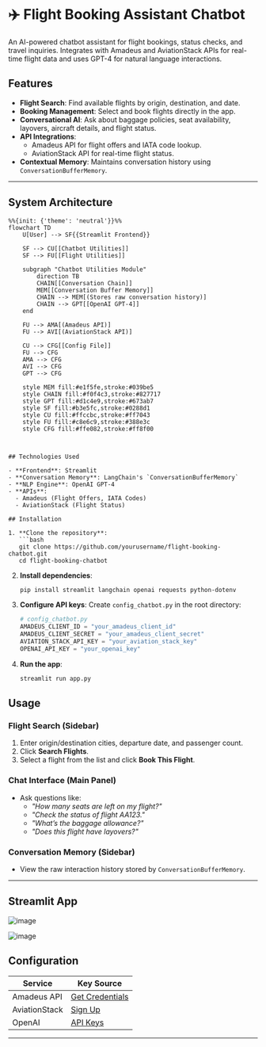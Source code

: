 # ✈️ Flight Booking Assistant Chatbot

An AI-powered chatbot assistant for flight bookings, status checks, and travel inquiries. Integrates with Amadeus and AviationStack APIs for real-time flight data and uses GPT-4 for natural language interactions.

## Features

- **Flight Search**: Find available flights by origin, destination, and date.
- **Booking Management**: Select and book flights directly in the app.
- **Conversational AI**: Ask about baggage policies, seat availability, layovers, aircraft details, and flight status.
- **API Integrations**: 
  - Amadeus API for flight offers and IATA code lookup.
  - AviationStack API for real-time flight status.
- **Contextual Memory**: Maintains conversation history using `ConversationBufferMemory`.

---

## System Architecture


```mermaid
%%{init: {'theme': 'neutral'}}%%
flowchart TD
    U[User] --> SF{{Streamlit Frontend}}
    
    SF --> CU[[Chatbot Utilities]]
    SF --> FU[[Flight Utilities]]
    
    subgraph "Chatbot Utilities Module"
        direction TB
        CHAIN[[Conversation Chain]]
        MEM[[Conversation Buffer Memory]]
        CHAIN --> MEM[(Stores raw conversation history)]
        CHAIN --> GPT[[OpenAI GPT-4]]
    end
    
    FU --> AMA[(Amadeus API)]
    FU --> AVI[(AviationStack API)]
    
    CU --> CFG[[Config File]]
    FU --> CFG
    AMA --> CFG
    AVI --> CFG
    GPT --> CFG

    style MEM fill:#e1f5fe,stroke:#039be5
    style CHAIN fill:#f0f4c3,stroke:#827717
    style GPT fill:#d1c4e9,stroke:#673ab7
    style SF fill:#b3e5fc,stroke:#0288d1
    style CU fill:#ffccbc,stroke:#ff7043
    style FU fill:#c8e6c9,stroke:#388e3c
    style CFG fill:#ffe082,stroke:#ff8f00



## Technologies Used

- **Frontend**: Streamlit
- **Conversation Memory**: LangChain's `ConversationBufferMemory`
- **NLP Engine**: OpenAI GPT-4
- **APIs**:
  - Amadeus (Flight Offers, IATA Codes)
  - AviationStack (Flight Status)

## Installation

1. **Clone the repository**:
   ```bash
   git clone https://github.com/yourusername/flight-booking-chatbot.git
   cd flight-booking-chatbot
   ```

2. **Install dependencies**:
   ```bash
   pip install streamlit langchain openai requests python-dotenv
   ```

3. **Configure API keys**:
   Create `config_chatbot.py` in the root directory:
   ```python
   # config_chatbot.py
   AMADEUS_CLIENT_ID = "your_amadeus_client_id"
   AMADEUS_CLIENT_SECRET = "your_amadeus_client_secret"
   AVIATION_STACK_API_KEY = "your_aviation_stack_key"
   OPENAI_API_KEY = "your_openai_key"
   ```

4. **Run the app**:
   ```bash
   streamlit run app.py
   ```

## Usage

### Flight Search (Sidebar)
1. Enter origin/destination cities, departure date, and passenger count.
2. Click **Search Flights**.
3. Select a flight from the list and click **Book This Flight**.

### Chat Interface (Main Panel)
- Ask questions like:
  - *"How many seats are left on my flight?"*
  - *"Check the status of flight AA123."*
  - *"What’s the baggage allowance?"*
  - *"Does this flight have layovers?"*

### Conversation Memory (Sidebar)
- View the raw interaction history stored by `ConversationBufferMemory`.

---

## Streamlit App

![image](https://github.com/user-attachments/assets/ffb3696b-e13d-4d21-9b73-df96d56f9483)


![image](https://github.com/user-attachments/assets/59cf6d10-e163-4fb8-8da9-ce81ff902912)


## Configuration

| Service             | Key Source                                   |
|---------------------|----------------------------------------------|
| Amadeus API         | [Get Credentials](https://developers.amadeus.com/) |
| AviationStack       | [Sign Up](https://aviationstack.com/)        |
| OpenAI              | [API Keys](https://platform.openai.com/api-keys) |

---


